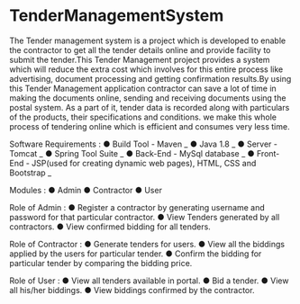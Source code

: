# TenderManagementSystem

The Tender management system is a project which is developed to enable the contractor to get all the tender details online and provide facility to submit the tender.This Tender Management project provides a system which will reduce the extra cost which involves for this entire process like advertising, document processing and getting confirmation results.By using this Tender Management application contractor can save a lot of time in making the documents online, sending and receiving documents using the postal system. 
As a part of it, tender data is recorded along with particulars of the products, their specifications and conditions.
we make this whole process of tendering online which is efficient and consumes very less time.

Software Requirements :
● Build Tool - Maven _
● Java 1.8 _
● Server - Tomcat _
● Spring Tool Suite _
● Back-End - MySql database _
● Front-End - JSP(used for creating dynamic web pages), HTML, CSS and Bootstrap _

Modules :
● Admin
● Contractor
● User

Role of Admin :
● Register a contractor by generating username and password for that particular contractor.
● View Tenders generated by all contractors.
● View confirmed bidding for all tenders.

Role of Contractor :
● Generate tenders for users.
● View all the biddings applied by the users for particular tender.
● Confirm the bidding for particular tender by comparing the bidding price.

Role of User :
● View all tenders available in portal.
● Bid a tender.
● View all his/her biddings.
● View biddings confirmed by the contractor.

